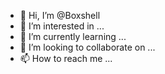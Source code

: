 - 👋 Hi, I’m @Boxshell
- 👀 I’m interested in ...
- 🌱 I’m currently learning ...
- 💞️ I’m looking to collaborate on ...
- 📫 How to reach me ...

<!---
Boxshell/Boxshell is a ✨ special ✨ repository because its `README.md` (this file) appears on your GitHub profile.
You can click the Preview link to take a look at your changes.
--->
